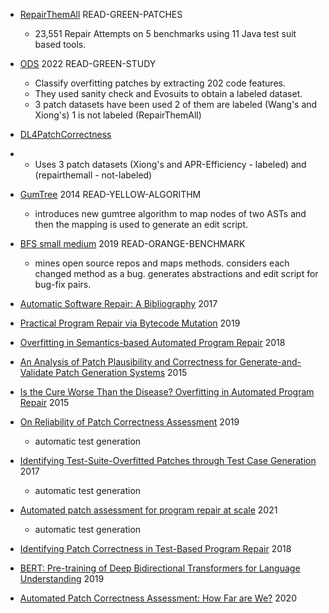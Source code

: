 - [RepairThemAll](https://arxiv.org/pdf/1905.11973.pdf) READ-GREEN-PATCHES
  - 23,551 Repair Attempts on 5 benchmarks using 11 Java test suit based tools. 

- [ODS](https://ieeexplore.ieee.org/stamp/stamp.jsp?tp=&arnumber=9399306) 2022 READ-GREEN-STUDY
  - Classify overfitting patches by extracting 202 code features.
  - They used sanity check and Evosuits to obtain a labeled dataset.
  - 3 patch datasets have been used 2 of them are labeled (Wang's and Xiong's) 1 is not labeled (RepairThemAll)
 
- [DL4PatchCorrectness](https://dl.acm.org/doi/pdf/10.1145/3324884.3416532)
- - Uses 3 patch datasets (Xiong's and APR-Efficiency - labeled) and (repairthemall - not-labeled)
 
- [GumTree](https://hal.science/hal-01054552/document) 2014 READ-YELLOW-ALGORITHM
  - introduces new gumtree algorithm to map nodes of two ASTs and then the mapping is used to generate an edit script. 
 
- [BFS small medium](https://dl.acm.org/doi/pdf/10.1145/3340544) 2019 READ-ORANGE-BENCHMARK
  - mines open source repos and maps methods. considers each changed method as a bug. generates abstractions and edit script for bug-fix pairs. 
 
- [Automatic Software Repair: A Bibliography](https://dl.acm.org/doi/pdf/10.1145/3105906) 2017
 
- [Practical Program Repair via Bytecode Mutation](https://lingming.cs.illinois.edu/publications/issta2019a.pdf) 2019

- [Overfitting in Semantics-based Automated Program Repair](https://dl.acm.org/doi/pdf/10.1145/3180155.3182536) 2018

- [An Analysis of Patch Plausibility and Correctness for Generate-and-Validate Patch Generation Systems](https://www.cs.toronto.edu/~fanl/papers/kali-issta2015.pdf) 2015

- [Is the Cure Worse Than the Disease? Overfitting in Automated Program Repair](https://dl.acm.org/doi/pdf/10.1145/2786805.2786825) 2015

- [On Reliability of Patch Correctness Assessment](https://dl.acm.org/doi/pdf/10.1109/ICSE.2019.00064) 2019
  - automatic test generation

- [Identifying Test-Suite-Overfitted Patches through Test Case Generation](https://dl.acm.org/doi/pdf/10.1145/3092703.3092718) 2017
  - automatic test generation

- [Automated patch assessment for program repair at scale](https://link.springer.com/article/10.1007/s10664-020-09920-w) 2021
  - automatic test generation

- [Identifying Patch Correctness in Test-Based Program Repair](https://dl.acm.org/doi/pdf/10.1145/3180155.3180182) 2018

- [BERT: Pre-training of Deep Bidirectional Transformers for Language Understanding](https://arxiv.org/pdf/1810.04805.pdf) 2019

- [Automated Patch Correctness Assessment: How Far are We?](https://dl.acm.org/doi/pdf/10.1145/3324884.3416590) 2020
